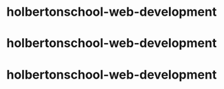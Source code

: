 # holbertonschool-web-development
# holbertonschool-web-development
# holbertonschool-web-development
